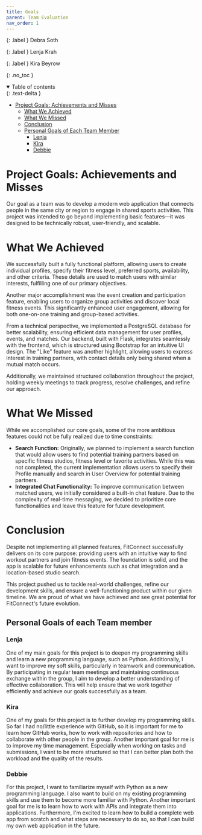 ```yaml
---
title: Goals
parent: Team Evaluation
nav_order: 1
---
```

{: .label }
Debra Soth

{: .label }
Lenja Krah

{: .label }
Kira Beyrow

{: .no_toc }

<details open markdown="block">
{: .text-delta }
<summary>Table of contents</summary> 

- [Project Goals: Achievements and Misses](#project-goals-achievements-and-misses)
  - [What We Achieved](#what-we-achieved)
  - [What We Missed](#what-we-missed)
  - [Conclusion](#conclusion)
  - [Personal Goals of Each Team Member](#personal-goals-of-each-team-member)
    - [Lenja](#lenja)
    - [Kira](#kira)
    - [Debbie](#debbie)

# Project Goals: Achievements and Misses
Our goal as a team was to develop a modern web application that connects people in the same city or region to engage in shared sports activities. This project was intended to go beyond implementing basic features—it was designed to be technically robust, user-friendly, and scalable.

# What We Achieved
We successfully built a fully functional platform, allowing users to create individual profiles, specify their fitness level, preferred sports, availability, and other criteria. These details are used to match users with similar interests, fulfilling one of our primary objectives.

Another major accomplishment was the event creation and participation feature, enabling users to organize group activities and discover local fitness events. This significantly enhanced user engagement, allowing for both one-on-one training and group-based activities.

From a technical perspective, we implemented a PostgreSQL database for better scalability, ensuring efficient data management for user profiles, events, and matches. Our backend, built with Flask, integrates seamlessly with the frontend, which is structured using Bootstrap for an intuitive UI design. The "Like" feature was another highlight, allowing users to express interest in training partners, with contact details only being shared when a mutual match occurs.

Additionally, we maintained structured collaboration throughout the project, holding weekly meetings to track progress, resolve challenges, and refine our approach.

# What We Missed
While we accomplished our core goals, some of the more ambitious features could not be fully realized due to time constraints:

- **Search Function:** Originally, we planned to implement a search function that would allow users to find potential training partners based on specific fitness studios, fitness level or favorite activities. While this was not completed, the current implementation allows users to specify their Profile manually and search in User Overview for potential training partners.
- **Integrated Chat Functionality:** To improve communication between matched users, we initially considered a built-in chat feature. Due to the complexity of real-time messaging, we decided to prioritize core functionalities and leave this feature for future development.

# Conclusion
Despite not implementing all planned features, FitConnect successfully delivers on its core purpose: providing users with an intuitive way to find workout partners and join fitness events. The foundation is solid, and the app is scalable for future enhancements such as chat integration and a location-based studio search.

This project pushed us to tackle real-world challenges, refine our development skills, and ensure a well-functioning product within our given timeline. We are proud of what we have achieved and see great potential for FitConnect's future evolution. 

## Personal Goals of each Team member

### Lenja
One of my main goals for this project is to deepen my programming skills and learn a new programming language, such as Python. Additionally, I want to improve my soft skills, particularly in teamwork and communication. By participating in regular team meetings and maintaining continuous exchange within the group, I aim to develop a better understanding of effective collaboration. This will help ensure that we work together efficiently and achieve our goals successfully as a team.

### Kira
One of my goals for this project is to further develop my programming skills. So far I had no/little experience with GitHub, so it is important for me to learn how GitHub works, how to work with repositories and how to collaborate with other people in the group. Another important goal for me is to improve my time management. Especially when working on tasks and submissions, I want to be more structured so that I can better plan both the workload and the quality of the results.  

### Debbie
For this project, I want to familiarize myself with Python as a new programming language. I also want to build on my existing programming skills and use them to become more familiar with Python. Another important goal for me is to learn how to work with APIs and integrate them into applications. Furthermore, I'm excited to learn how to build a complete web app from scratch and what steps are necessary to do so, so that I can build my own web application in the future.

